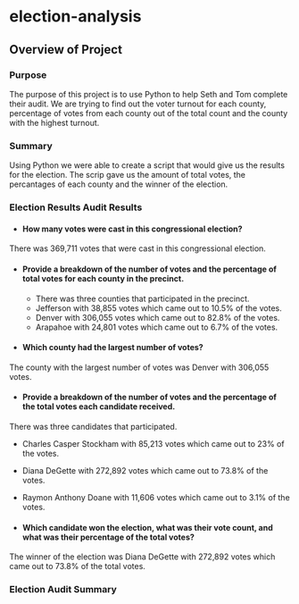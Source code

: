 # election-analysis

## Overview of Project

### Purpose
The purpose of this project is to use Python to help Seth and Tom complete their audit. We are trying to find out the voter turnout for each county, percentage of votes from each county out of the total count and the county with the highest turnout. 

### Summary
Using Python we were able to create a script that would give us the results for the election. The scrip gave us the amount of total votes, the percantages of each county and the winner of the election.  

### Election Results Audit Results

* #### How many votes were cast in this congressional election?
There was 369,711 votes that were cast in this congressional election.

* #### Provide a breakdown of the number of votes and the percentage of total votes for each county in the precinct.
  * There was three counties that participated in the precinct.
  * Jefferson with 38,855 votes which came out to 10.5% of the votes.
  * Denver with 306,055 votes which came out to 82.8% of the votes.
  * Arapahoe with 24,801 votes which came out to 6.7% of the votes. 
 
* #### Which county had the largest number of votes?
The county with the largest number of votes was Denver with 306,055 votes.

* #### Provide a breakdown of the number of votes and the percentage of the total votes each candidate received.
There was three candidates that participated. 
  * Charles Casper Stockham with 85,213 votes which came out to 23% of the votes.
  * Diana DeGette with 272,892 votes which came out to 73.8% of the votes.
  * Raymon Anthony Doane with 11,606 votes which came out to 3.1% of the votes. 

* #### Which candidate won the election, what was their vote count, and what was their percentage of the total votes?
The winner of the election was Diana DeGette with 272,892 votes which came out to 73.8% of the total votes. 

### Election Audit Summary

